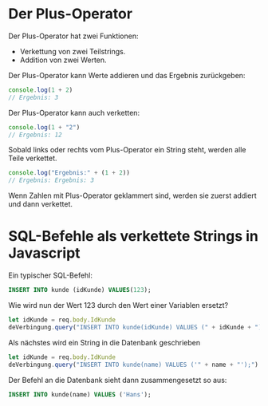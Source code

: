 # Der Plus-Operator

Der Plus-Operator hat zwei Funktionen:
* Verkettung von zwei Teilstrings.
* Addition von zwei Werten.

Der Plus-Operator kann Werte addieren und das Ergebnis zurückgeben:
```Javascript
console.log(1 + 2)
// Ergebnis: 3
```

Der Plus-Operator kann auch verketten:
```Javascript
console.log(1 + "2")
// Ergebnis: 12
```
Sobald links oder rechts vom Plus-Operator ein String steht, werden alle Teile verkettet.

```Javascript
console.log("Ergebnis:" + (1 + 2))
// Ergebnis: Ergebnis: 3
```
Wenn Zahlen mit Plus-Operator geklammert sind, werden sie zuerst addiert und dann verkettet.

# SQL-Befehle als verkettete Strings in Javascript

Ein typischer SQL-Befehl:
```SQL
INSERT INTO kunde (idKunde) VALUES(123);
```

Wie wird nun der Wert 123 durch den Wert einer Variablen ersetzt?

```Javascript
let idKunde = req.body.IdKunde
deVerbingung.query("INSERT INTO kunde(idKunde) VALUES (" + idKunde + ");") ...
```

Als nächstes wird ein String in die Datenbank geschrieben
```Javascript
let idKunde = req.body.IdKunde
deVerbingung.query("INSERT INTO kunde(name) VALUES ('" + name + "');") ...
```

Der Befehl an die Datenbank sieht dann zusammengesetzt so aus:
```SQL
INSERT INTO kunde(name) VALUES ('Hans');
```